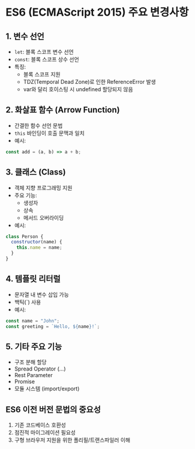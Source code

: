 # ES6 (ECMAScript 2015) 주요 변경사항

## 1. 변수 선언

- `let`: 블록 스코프 변수 선언
- `const`: 블록 스코프 상수 선언
- 특징:
  - 블록 스코프 지원
  - TDZ(Temporal Dead Zone)로 인한 ReferenceError 발생
  - var와 달리 호이스팅 시 undefined 할당되지 않음

## 2. 화살표 함수 (Arrow Function)

- 간결한 함수 선언 문법
- `this` 바인딩이 호출 문맥과 일치
- 예시:

```javascript
const add = (a, b) => a + b;
```

## 3. 클래스 (Class)

- 객체 지향 프로그래밍 지원
- 주요 기능:
  - 생성자
  - 상속
  - 메서드 오버라이딩
- 예시:

```javascript
class Person {
  constructor(name) {
    this.name = name;
  }
}
```

## 4. 템플릿 리터럴

- 문자열 내 변수 삽입 가능
- 백틱(`) 사용
- 예시:

```javascript
const name = "John";
const greeting = `Hello, ${name}!`;
```

## 5. 기타 주요 기능

- 구조 분해 할당
- Spread Operator (...)
- Rest Parameter
- Promise
- 모듈 시스템 (import/export)

## ES6 이전 버전 문법의 중요성

1. 기존 코드베이스 호환성
2. 점진적 마이그레이션 필요성
3. 구형 브라우저 지원을 위한 폴리필/트랜스파일러 이해

